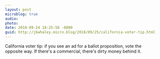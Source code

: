 ```yaml
---
layout: post
microblog: true
audio: 
photo: 
date: 2018-09-24 18:25:58 -0800
guid: http://jbwhaley.micro.blog/2018/09/25/california-voter-tip.html
---
```

California voter tip: if you see an ad for a ballot proposition, vote the opposite way. If there's a commercial, there's dirty money behind it.
